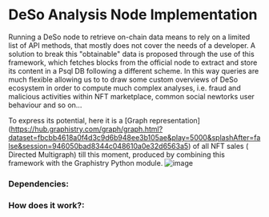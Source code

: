 # DeSo Analysis Node Implementation
Running a DeSo node to retrieve on-chain data means to rely on a limited list of API methods, that mostly does not cover the needs of a developer. A solution to break this "obtainable" data is proposed through the use of this framework, which fetches blocks from the official node to extract and store its content in a Psql DB following a different scheme. In this way queries are much flexible allowing us to to draw some custom overviews of DeSo ecosystem in order to compute much complex analyses, i.e. fraud and malicious activities within NFT marketplace, common social newtorks user behaviour and so on...

To express its potential, here it is a [Graph representation] (https://hub.graphistry.com/graph/graph.html?dataset=fbcbb4618a0f4d3c9d6b948ee3b105ae&play=5000&splashAfter=false&session=946050bad8344c048610a0e32d6563a5) of all NFT sales ( Directed Multigraph) till this moment, produced by combining this framework with the Graphistry Python module.
![image](https://user-images.githubusercontent.com/52136996/206786729-13eeb0dc-7883-42e5-be77-22c61bb0f36c.png)

### Dependencies:

### How does it work?:
